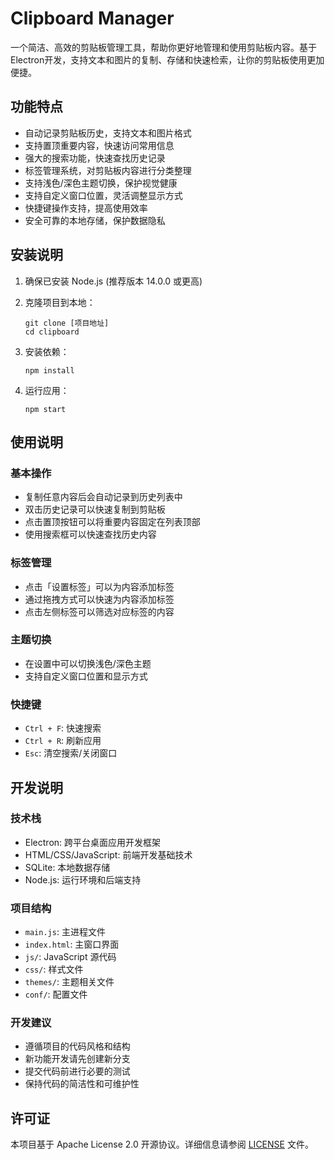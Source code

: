 # Clipboard Manager

一个简洁、高效的剪贴板管理工具，帮助你更好地管理和使用剪贴板内容。基于Electron开发，支持文本和图片的复制、存储和快速检索，让你的剪贴板使用更加便捷。

## 功能特点

- 自动记录剪贴板历史，支持文本和图片格式
- 支持置顶重要内容，快速访问常用信息
- 强大的搜索功能，快速查找历史记录
- 标签管理系统，对剪贴板内容进行分类整理
- 支持浅色/深色主题切换，保护视觉健康
- 支持自定义窗口位置，灵活调整显示方式
- 快捷键操作支持，提高使用效率
- 安全可靠的本地存储，保护数据隐私

## 安装说明

1. 确保已安装 Node.js (推荐版本 14.0.0 或更高)

2. 克隆项目到本地：
   ```
   git clone [项目地址]
   cd clipboard
   ```

3. 安装依赖：
   ```
   npm install
   ```

4. 运行应用：
   ```
   npm start
   ```

## 使用说明

### 基本操作
- 复制任意内容后会自动记录到历史列表中
- 双击历史记录可以快速复制到剪贴板
- 点击置顶按钮可以将重要内容固定在列表顶部
- 使用搜索框可以快速查找历史内容

### 标签管理
- 点击「设置标签」可以为内容添加标签
- 通过拖拽方式可以快速为内容添加标签
- 点击左侧标签可以筛选对应标签的内容

### 主题切换
- 在设置中可以切换浅色/深色主题
- 支持自定义窗口位置和显示方式

### 快捷键
- `Ctrl + F`: 快速搜索
- `Ctrl + R`: 刷新应用
- `Esc`: 清空搜索/关闭窗口

## 开发说明

### 技术栈
- Electron: 跨平台桌面应用开发框架
- HTML/CSS/JavaScript: 前端开发基础技术
- SQLite: 本地数据存储
- Node.js: 运行环境和后端支持

### 项目结构
- `main.js`: 主进程文件
- `index.html`: 主窗口界面
- `js/`: JavaScript 源代码
- `css/`: 样式文件
- `themes/`: 主题相关文件
- `conf/`: 配置文件

### 开发建议
- 遵循项目的代码风格和结构
- 新功能开发请先创建新分支
- 提交代码前进行必要的测试
- 保持代码的简洁性和可维护性

## 许可证

本项目基于 Apache License 2.0 开源协议。详细信息请参阅 [LICENSE](LICENSE) 文件。